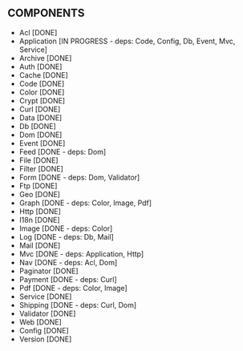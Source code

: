 COMPONENTS
----------
 - Acl         [DONE]
 - Application [IN PROGRESS - deps: Code, Config, Db, Event, Mvc, Service]
 - Archive     [DONE]
 - Auth        [DONE]
 - Cache       [DONE]
 - Code        [DONE]
 - Color       [DONE]
 - Crypt       [DONE]
 - Curl        [DONE]
 - Data        [DONE]
 - Db          [DONE]
 - Dom         [DONE]
 - Event       [DONE]
 - Feed        [DONE - deps: Dom]
 - File        [DONE]
 - Filter      [DONE]
 - Form        [DONE - deps: Dom, Validator]
 - Ftp         [DONE]
 - Geo         [DONE]
 - Graph       [DONE - deps: Color, Image, Pdf]
 - Http        [DONE]
 - I18n        [DONE]
 - Image       [DONE - deps: Color]
 - Log         [DONE - deps: Db, Mail]
 - Mail        [DONE]
 - Mvc         [DONE - deps: Application, Http]
 - Nav         [DONE - deps: Acl, Dom]
 - Paginator   [DONE]
 - Payment     [DONE - deps: Curl]
 - Pdf         [DONE - deps: Color, Image]
 - Service     [DONE]
 - Shipping    [DONE - deps: Curl, Dom]
 - Validator   [DONE]
 - Web         [DONE]
 - Config      [DONE]
 - Version     [DONE]
